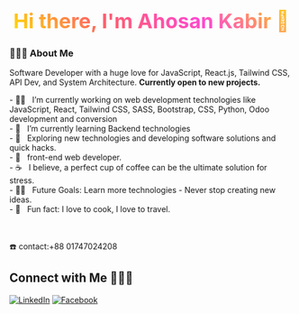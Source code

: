 <h1 style="background-image: -o-linear-gradient(45deg, #ffe300, #ff5f68, #ff49d1, #ffd008);background-image: linear-gradient(45deg, #ffe300, #ff5f68, #ff49d1, #ffd008); background-clip: text; -webkit-background-clip: text; color: transparent; text-align: center; font-size: 36px;">
  Hi there, I'm Ahosan Kabir 👋
</h1>

<h3> 👨🏻‍💻 About Me </h3>
<p>Software Developer with a huge love for JavaScript, React.js, Tailwind CSS, API Dev, and System Architecture. <strong> Currently open to new projects.</strong> </p>
- 👨‍💻 &nbsp; I’m currently working on web development technologies like JavaScript, React, Tailwind CSS, SASS, Bootstrap, CSS, Python, Odoo development and conversion <br/>
- 🔭 &nbsp; I’m currently learning  Backend technologies <br/> 
- 🤔 &nbsp; Exploring new technologies and developing software solutions and quick hacks. <br/>
- 💼 &nbsp; front-end web developer. <br/>
- ☕ &nbsp; I believe, a perfect cup of coffee can be the ultimate solution for stress.  <br/>
- 💪🏼 &nbsp; Future Goals: Learn more technologies - Never stop creating new ideas.  <br/>
- 🥳 &nbsp; Fun fact: I love to cook, I love to travel.  <br/>
<br/>
<br/>
<p> ☎️ contact:+88 01747024208 </p> 

## Connect with Me 👩🏻‍💼
[![LinkedIn](https://img.shields.io/badge/LinkedIn-0A66C2?style=for-the-badge&logo=linkedin&logoColor=white)](https://www.linkedin.com/in/ahosan-kabir-48a893213/)
[![Facebook](https://img.shields.io/badge/Facebook-1877F2?style=for-the-badge&logo=facebook&logoColor=white)](https://www.facebook.com/ahosan.kabir.73)




<!--
**AhosanKabir/ahosankabir** is a ✨ _special_ ✨ repository because its `README.md` (this file) appears on your GitHub profile.

Here are some ideas to get you started:

- 🔭 I’m currently working on ...
- 🌱 I’m currently learning ...
- 👯 I’m looking to collaborate on ...
- 🤔 I’m looking for help with ...
- 💬 Ask me about ...
- 📫 How to reach me: ...
- 😄 Pronouns: ...
- ⚡ Fun fact: ...
-->
